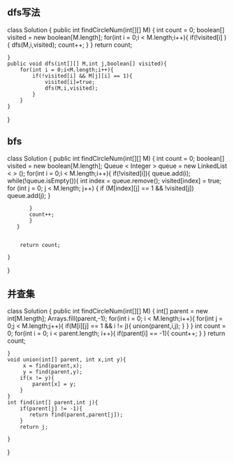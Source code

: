 ## dfs写法
class Solution {
    public int findCircleNum(int[][] M) {
        int count = 0;
        boolean[] visited = new boolean[M.length];
        for(int i = 0;i < M.length;i++){
            if(!visited[i] ){
                dfs(M,i,visited);
                count++;
            }
        }
        return count;

    }
    public void dfs(int[][] M,int j,boolean[] visited){
        for(int i = 0;i<M.length;i++){
            if(!visited[i] && M[j][i] == 1){
                visited[i]=true;
                dfs(M,i,visited);
            }
        }
    }
}

## bfs
class Solution {
    public int findCircleNum(int[][] M) {
        int count = 0;
        boolean[] visited = new boolean[M.length];
        Queue < Integer > queue = new LinkedList < > ();
       for(int i = 0;i < M.length;i++){
           if(!visited[i]){
           queue.add(i);
           while(!queue.isEmpty()){
               int index = queue.remove();
               visited[index] = true;
                for (int j = 0; j < M.length; j++) {
                        if (M[index][j] == 1 && !visited[j])
                            queue.add(j);
                }

           }
           count++;
           }
       }


        return count;

    }
 
}
##  并查集
class Solution {
    public int findCircleNum(int[][] M) {
        int[] parent = new int[M.length];
        Arrays.fill(parent,-1);
        for(int i = 0; i < M.length;i++){
            for(int j = 0;j < M.length;j++){
                if(M[i][j] == 1 && i != j){
                    union(parent,i,j);
                }
            }
        }
        int count = 0;
        for(int i = 0; i < parent.length; i++){
            if(parent[i] == -1){
                count++;
            }
        }
        return count;

    }
    void union(int[] parent, int x,int y){
         x = find(parent,x);
         y = find(parent,y);
        if(x != y){
            parent[x] = y;
        }
    }
    int find(int[] parent,int j){
        if(parent[j] != -1){
           return find(parent,parent[j]);
        }
        return j;

    }
}

